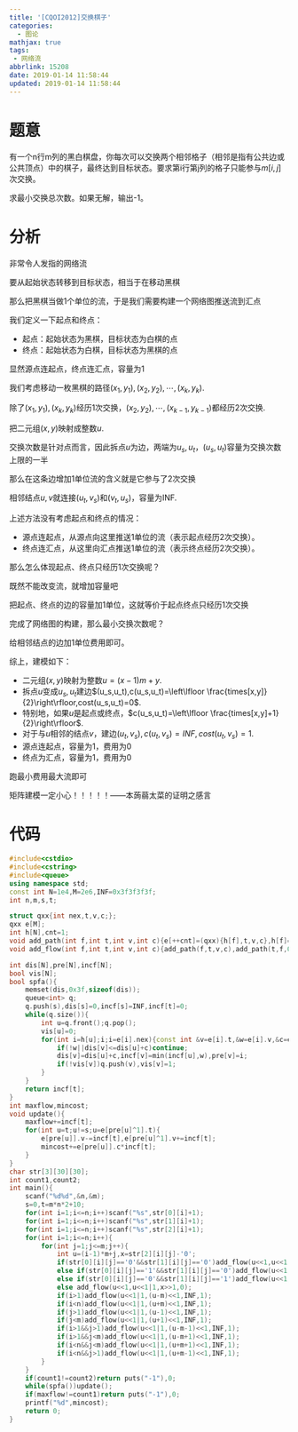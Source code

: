 ```yaml
---
title: '[CQOI2012]交换棋子'
categories:
  - 图论
mathjax: true
tags:
 - 网络流
abbrlink: 15208
date: 2019-01-14 11:58:44
updated: 2019-01-14 11:58:44
---
```


# 题意

有一个n行m列的黑白棋盘，你每次可以交换两个相邻格子（相邻是指有公共边或公共顶点）中的棋子，最终达到目标状态。要求第i行第j列的格子只能参与$m[i,j]$次交换。

求最小交换总次数。如果无解，输出-1。

<!--more-->

# 分析

非常令人发指的网络流

要从起始状态转移到目标状态，相当于在移动黑棋

那么把黑棋当做1个单位的流，于是我们需要构建一个网络图推送流到汇点

我们定义一下起点和终点：

- 起点：起始状态为黑棋，目标状态为白棋的点
- 终点：起始状态为白棋，目标状态为黑棋的点

显然源点连起点，终点连汇点，容量为1

我们考虑移动一枚黑棋的路径$(x_1,y_1),(x_2,y_2),\cdots,(x_k,y_k)$.

除了$(x_1,y_1),(x_k,y_k)$经历1次交换，$(x_2,y_2),\cdots,(x_{k-1},y_{k-1})$都经历2次交换.

把二元组$(x,y)$映射成整数$u$.

交换次数是针对点而言，因此拆点$u$为边，两端为$u_s,u_t$，$(u_s,u_t)$容量为交换次数上限的一半

那么在这条边增加1单位流的含义就是它参与了2次交换

相邻结点$u,v$就连接$(u_t,v_s)$和$(v_t,u_s)$，容量为INF.

上述方法没有考虑起点和终点的情况：

- 源点连起点，从源点向这里推送1单位的流（表示起点经历2次交换）。
- 终点连汇点，从这里向汇点推送1单位的流（表示终点经历2次交换）。

那么怎么体现起点、终点只经历1次交换呢？

既然不能改变流，就增加容量吧

把起点、终点的边的容量加1单位，这就等价于起点终点只经历1次交换

完成了网络图的构建，那么最小交换次数呢？

给相邻结点的边加1单位费用即可。

综上，建模如下：

- 二元组$(x,y)$映射为整数$u=(x-1)m+y$.
- 拆点$u$变成$u_s,u_t$建边$(u_s,u_t),c(u_s,u_t)=\left\lfloor \frac{times[x,y]}{2}\right\rfloor,cost(u_s,u_t)=0$.
- 特别地，如果$u$是起点或终点，$c(u_s,u_t)=\left\lfloor \frac{times[x,y]+1}{2}\right\rfloor$.
- 对于与$u$相邻的结点$v$，建边$(u_t,v_s),c(u_t,v_s)=INF,cost(u_t,v_s)=1$.
- 源点连起点，容量为1，费用为0
- 终点为汇点，容量为1，费用为0

跑最小费用最大流即可

矩阵建模一定小心！！！！！——本蒟蒻太菜的证明之感言

# 代码

```cpp
#include<cstdio>
#include<cstring>
#include<queue>
using namespace std;
const int N=1e4,M=2e6,INF=0x3f3f3f3f;
int n,m,s,t;

struct qxx{int nex,t,v,c;};
qxx e[M];
int h[N],cnt=1;
void add_path(int f,int t,int v,int c){e[++cnt]=(qxx){h[f],t,v,c},h[f]=cnt;}
void add_flow(int f,int t,int v,int c){add_path(f,t,v,c),add_path(t,f,0,-c);}

int dis[N],pre[N],incf[N];
bool vis[N];
bool spfa(){
	memset(dis,0x3f,sizeof(dis));
	queue<int> q;
	q.push(s),dis[s]=0,incf[s]=INF,incf[t]=0;
	while(q.size()){
		int u=q.front();q.pop();
		vis[u]=0;
		for(int i=h[u];i;i=e[i].nex){const int &v=e[i].t,&w=e[i].v,&c=e[i].c;
			if(!w||dis[v]<=dis[u]+c)continue;
			dis[v]=dis[u]+c,incf[v]=min(incf[u],w),pre[v]=i;
			if(!vis[v])q.push(v),vis[v]=1;
		}
	}
	return incf[t];
}
int maxflow,mincost;
void update(){
	maxflow+=incf[t];
	for(int u=t;u!=s;u=e[pre[u]^1].t){
		e[pre[u]].v-=incf[t],e[pre[u]^1].v+=incf[t];
		mincost+=e[pre[u]].c*incf[t];
	}
}
char str[3][30][30];
int count1,count2;
int main(){
	scanf("%d%d",&n,&m);
	s=0,t=m*n*2+10;
	for(int i=1;i<=n;i++)scanf("%s",str[0][i]+1);
	for(int i=1;i<=n;i++)scanf("%s",str[1][i]+1);
	for(int i=1;i<=n;i++)scanf("%s",str[2][i]+1);
	for(int i=1;i<=n;i++){
		for(int j=1;j<=m;j++){
			int u=(i-1)*m+j,x=str[2][i][j]-'0';
			if(str[0][i][j]=='0'&&str[1][i][j]=='0')add_flow(u<<1,u<<1|1,x>>1,0);
			else if(str[0][i][j]=='1'&&str[1][i][j]=='0')add_flow(u<<1,u<<1|1,(x+1)>>1,0),add_flow(s,u<<1,1,0),count1++;
			else if(str[0][i][j]=='0'&&str[1][i][j]=='1')add_flow(u<<1,u<<1|1,(x+1)>>1,0),add_flow(u<<1|1,t,1,0),count2++;
			else add_flow(u<<1,u<<1|1,x>>1,0);
			if(i>1)add_flow(u<<1|1,(u-m)<<1,INF,1);
			if(i<n)add_flow(u<<1|1,(u+m)<<1,INF,1);
			if(j>1)add_flow(u<<1|1,(u-1)<<1,INF,1);
			if(j<m)add_flow(u<<1|1,(u+1)<<1,INF,1);
			if(i>1&&j>1)add_flow(u<<1|1,(u-m-1)<<1,INF,1);
			if(i>1&&j<m)add_flow(u<<1|1,(u-m+1)<<1,INF,1);
			if(i<n&&j<m)add_flow(u<<1|1,(u+m+1)<<1,INF,1);
			if(i<n&&j>1)add_flow(u<<1|1,(u+m-1)<<1,INF,1);
		}
	}
	if(count1!=count2)return puts("-1"),0;
	while(spfa())update();
	if(maxflow!=count1)return puts("-1"),0;
	printf("%d",mincost);
	return 0;
}
```

